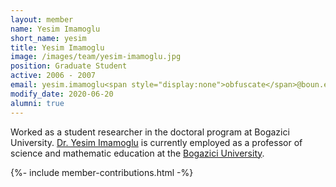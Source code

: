 ```yaml
---
layout: member
name: Yesim Imamoglu
short_name: yesim
title: Yesim Imamoglu
image: /images/team/yesim-imamoglu.jpg
position: Graduate Student
active: 2006 - 2007
email: yesim.imamoglu<span style="display:none">obfuscate</span>@boun.edu.tr
modify_date: 2020-06-20    
alumni: true
---
```


Worked as a student researcher in the doctoral program at Bogazici University. [Dr. Yesim Imamoglu](https://sced.boun.edu.tr/people/yesim-imamoglu) is currently employed as a professor of science and mathematic education at the [Bogazici University](http://www.boun.edu.tr).

{%- include member-contributions.html -%}
